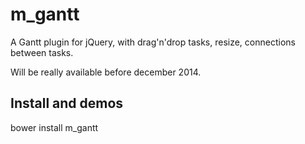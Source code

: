 m_gantt
=======

A Gantt plugin for jQuery, with drag'n'drop tasks, resize, connections between tasks.

Will be really available before december 2014.

Install and demos
----------
bower install m_gantt

